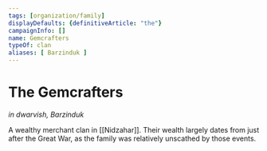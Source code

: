 ```yaml
---
tags: [organization/family]
displayDefaults: {definitiveArticle: "the"}
campaignInfo: []
name: Gemcrafters
typeOf: clan
aliases: [ Barzinduk ]
---
```

# The Gemcrafters
*in dwarvish, Barzinduk*

A wealthy merchant clan in [[Nidzahar]]. Their wealth largely dates from just after the Great War, as the family was relatively unscathed by those events.
